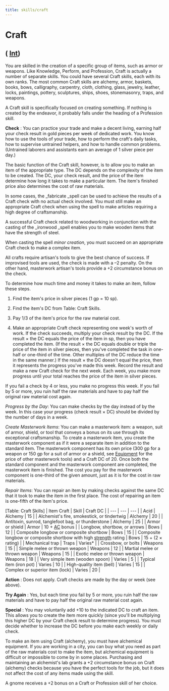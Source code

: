 ```yaml
---
title: skills/craft
---
```

# Craft

## ( [Int](../gettingStarted#_intelligence))

You are skilled in the creation of a specific group of items, such as armor or weapons. Like Knowledge, Perform, and Profession, Craft is actually a number of separate skills. You could have several Craft skills, each with its own ranks. The most common Craft skills are alchemy, armor, baskets, books, bows, calligraphy, carpentry, cloth, clothing, glass, jewelry, leather, locks, paintings, pottery, sculptures, ships, shoes, stonemasonry, traps, and weapons.

A Craft skill is specifically focused on creating something. If nothing is created by the endeavor, it probably falls under the heading of a Profession skill.

**Check** : You can practice your trade and make a decent living, earning half your check result in gold pieces per week of dedicated work. You know how to use the tools of your trade, how to perform the craft's daily tasks, how to supervise untrained helpers, and how to handle common problems. (Untrained laborers and assistants earn an average of 1 silver piece per day.)

The basic function of the Craft skill, however, is to allow you to make an item of the appropriate type. The DC depends on the complexity of the item to be created. The DC, your check result, and the price of the item determine how long it takes to make a particular item. The item's finished price also determines the cost of raw materials.

In some cases, the _fabricate _spell can be used to achieve the results of a Craft check with no actual check involved. You must still make an appropriate Craft check when using the spell to make articles requiring a high degree of craftsmanship.

A successful Craft check related to woodworking in conjunction with the casting of the _ironwood _spell enables you to make wooden items that have the strength of steel.

When casting the spell _minor creation_, you must succeed on an appropriate Craft check to make a complex item.

All crafts require artisan's tools to give the best chance of success. If improvised tools are used, the check is made with a –2 penalty. On the other hand, masterwork artisan's tools provide a +2 circumstance bonus on the check.

To determine how much time and money it takes to make an item, follow these steps.

1. Find the item's price in silver pieces (1 gp = 10 sp).

2. Find the item's DC from Table: Craft Skills.

3. Pay 1/3 of the item's price for the raw material cost.

4. Make an appropriate Craft check representing one week's worth of work. If the check succeeds, multiply your check result by the DC. If the result × the DC equals the price of the item in sp, then you have completed the item. (If the result × the DC equals double or triple the price of the item in silver pieces, then you've completed the task in one-half or one-third of the time. Other multiples of the DC reduce the time in the same manner.) If the result × the DC doesn't equal the price, then it represents the progress you've made this week. Record the result and make a new Craft check for the next week. Each week, you make more progress until your total reaches the price of the item in silver pieces.

If you fail a check by 4 or less, you make no progress this week. If you fail by 5 or more, you ruin half the raw materials and have to pay half the original raw material cost again.

_Progress by the Day_: You can make checks by the day instead of by the week. In this case your progress (check result × DC) should be divided by the number of days in a week.

_Create Masterwork Items_: You can make a masterwork item: a weapon, suit of armor, shield, or tool that conveys a bonus on its use through its exceptional craftsmanship. To create a masterwork item, you create the masterwork component as if it were a separate item in addition to the standard item. The masterwork component has its own price (300 gp for a weapon or 150 gp for a suit of armor or a shield, see [Equipment](../equipment) for the price of other masterwork tools) and a Craft DC of 20. Once both the standard component and the masterwork component are completed, the masterwork item is finished. The cost you pay for the masterwork component is one-third of the given amount, just as it is for the cost in raw materials.

_Repair Items_: You can repair an item by making checks against the same DC that it took to make the item in the first place. The cost of repairing an item is one-fifth of the item's price.

[Table: Craft Skills]
| Item Craft | Skill | Craft DC |
| --- | --- | --- |
| Acid | Alchemy | 15 |
| Alchemist's fire, smokestick, or tindertwig | Alchemy | 20 |
| Antitoxin, sunrod, tanglefoot bag, or thunderstone | Alchemy | 25 |
| Armor or shield | Armor | 10 + [AC](../combat#_armor-class) bonus |
| Longbow, shortbow, or arrows | Bows | 12 |
| Composite longbow or composite shortbow | Bows | 15 |
| Composite longbow or composite shortbow with high [strength](../gettingStarted#_strength) rating | Bows | 15 + (2 × rating) |
| Mechanical trap | Traps | Varies\* |
| Crossbow, or bolts | Weapons | 15 |
| Simple melee or thrown weapon | Weapons | 12 |
| Martial melee or thrown weapon | Weapons | 15 |
| Exotic melee or thrown weapon | Weapons | 18 |
| Very simple item (wooden spoon) | Varies | 5 |
| Typical item (iron pot) | Varies | 10 |
| High-quality item (bell) | Varies | 15 |
| Complex or superior item (lock) | Varies | 20 |

**Action** : Does not apply. Craft checks are made by the day or week (see above).

**Try Again** : Yes, but each time you fail by 5 or more, you ruin half the raw materials and have to pay half the original raw material cost again.

**Special** : You may voluntarily add +10 to the indicated DC to craft an item. This allows you to create the item more quickly (since you'll be multiplying this higher DC by your Craft check result to determine progress). You must decide whether to increase the DC before you make each weekly or daily check.

To make an item using Craft (alchemy), you must have alchemical equipment. If you are working in a city, you can buy what you need as part of the raw materials cost to make the item, but alchemical equipment is difficult or impossible to come by in some places. Purchasing and maintaining an alchemist's lab grants a +2 circumstance bonus on Craft (alchemy) checks because you have the perfect tools for the job, but it does not affect the cost of any items made using the skill.

A gnome receives a +2 bonus on a Craft or Profession skill of her choice.

